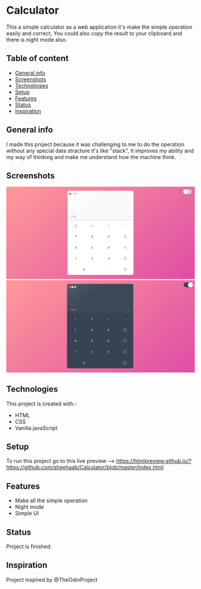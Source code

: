 # Calculator
This a simple calculator as a web application it's make the simple operation easily and correct, You could also copy the result to your clipboard and there is night mode also.

## Table of content

* [General info](#general-info)
* [Screenshots](#screenshots)
* [Technologies](#technologies)
* [Setup](#setup)
* [Features](#features)
* [Status](#status)
* [Inspiration](#inspiration)

## General info
I made this project because it was challenging to me to do the operation without any special data stracture it's like "stack", It improves my ability and my way of thinking and make me understand how the machine think.

## Screenshots 
![Normal calculator](calculator.jpg)
![Night-Mode calculator](night-mode-calculator.jpg)

## Technologies
This project is created with:-

* HTML
* CSS
* Vanilla javaScript

## Setup
To run this project go to this live preview --> https://htmlpreview.github.io/?https://github.com/sheehaab/Calculator/blob/master/index.html

## Features

* Make all the simple operation
* Night mode
* Simple UI

## Status
Project is finished.

## Inspiration
Project inspired by @TheOdinProject

